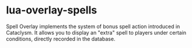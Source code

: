 # lua-overlay-spells
Spell Overlay implements the system of bonus spell action introduced in Cataclysm. It allows you to display an "extra" spell to players under certain conditions, directly recorded in the database.
